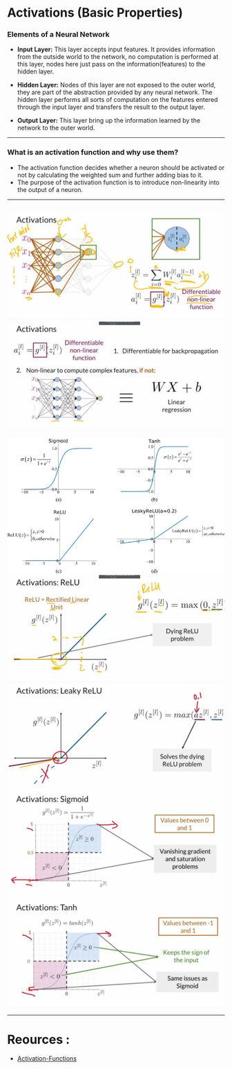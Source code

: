 # Activations (Basic Properties)

### Elements of a Neural Network 

- **Input Layer:** This layer accepts input features. It provides information from the outside world to the network, no computation is performed at this layer, nodes here just pass on the information(features) to the hidden layer. 

- **Hidden Layer:** Nodes of this layer are not exposed to the outer world, they are part of the abstraction provided by any neural network. The hidden layer performs all sorts of computation on the features entered through the input layer and transfers the result to the output layer. 

- **Output Layer:** This layer bring up the information learned by the network to the outer world.

-------------------------------------------------------------------------------------------------------------
### What is an activation function and why use them? 

- The activation function decides whether a neuron should be activated or not by calculating the weighted sum and further adding bias to it.
- The purpose of the activation function is to introduce non-linearity into the output of a neuron. 

--------------------------------------------------------------------------------------------------------------
![image1](https://github.com/AyaKhaledYousef/Generative-Adversarial-Networks-GANs-Specialization/blob/main/1-Build%20Basic%20Generative%20Adversarial%20Networks%20(GANs)/Week2/images/1.png)
![image2](https://github.com/AyaKhaledYousef/Generative-Adversarial-Networks-GANs-Specialization/blob/main/1-Build%20Basic%20Generative%20Adversarial%20Networks%20(GANs)/Week2/images/2.png)
---------------------------------------------------------------------------------------------------------------
![image3](https://github.com/AyaKhaledYousef/Generative-Adversarial-Networks-GANs-Specialization/blob/main/1-Build%20Basic%20Generative%20Adversarial%20Networks%20(GANs)/Week2/images/3.ppm)
![image4](https://github.com/AyaKhaledYousef/Generative-Adversarial-Networks-GANs-Specialization/blob/main/1-Build%20Basic%20Generative%20Adversarial%20Networks%20(GANs)/Week2/images/4.png)
![image5](https://github.com/AyaKhaledYousef/Generative-Adversarial-Networks-GANs-Specialization/blob/main/1-Build%20Basic%20Generative%20Adversarial%20Networks%20(GANs)/Week2/images/5.png)
![image6](https://github.com/AyaKhaledYousef/Generative-Adversarial-Networks-GANs-Specialization/blob/main/1-Build%20Basic%20Generative%20Adversarial%20Networks%20(GANs)/Week2/images/6.png)
![image7](https://github.com/AyaKhaledYousef/Generative-Adversarial-Networks-GANs-Specialization/blob/main/1-Build%20Basic%20Generative%20Adversarial%20Networks%20(GANs)/Week2/images/7.png)

----------------------------------------------------------------------------------------------------------------
# Reources :
- [Activation-Functions](https://www.geeksforgeeks.org/activation-functions-neural-networks/)
